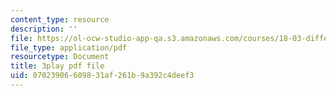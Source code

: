 ```yaml
---
content_type: resource
description: ''
file: https://ol-ocw-studio-app-qa.s3.amazonaws.com/courses/18-03-differential-equations-spring-2010/07023906609831af261b9a392c4deef3_MCrDzhpu3-s.pdf
file_type: application/pdf
resourcetype: Document
title: 3play pdf file
uid: 07023906-6098-31af-261b-9a392c4deef3
---
```


